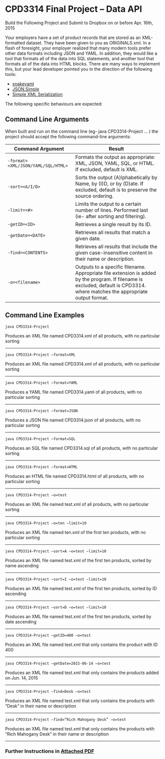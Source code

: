 # CPD3314 Final Project – Data API

Build the Following Project and Submit to Dropbox on or before Apr. 16th, 2015

Your employers have a set of product records that are stored as an XML-formatted dataset. They have been given to you as ORIGINALS.xml. In a flash of foresight, your employer realized that many modern tools prefer other data formats including JSON and YAML. In addition, they would like a tool that formats all of the data into SQL statements, and another tool that formats all of the data into HTML blocks.
There are many ways to implement this, but your lead developer pointed you in the direction of the following tools:

* [snakeyaml](https://code.google.com/p/snakeyaml/)
* [JSON.Simple](https://code.google.com/p/json-simple/)
* [Simple XML Serialization](http://simple.sourceforge.net/)

The following specific behaviours are expected:

## Command Line Arguments

When built and run on the command line (eg- java CPD3314-Project ... ) the project should accept the following command-line arguments:

Command Argument                   | Result
-----------------------------------|---------------------------
`-format=<XML/JSON/YAML/SQL/HTML>` | Formats the output as appropriate: XML, JSON, YAML, SQL, or HTML. If excluded, default is XML.
`-sort=<A/I/D>`                              | Sorts the output (A)lphabetically by Name, by (I)D, or by (D)ate. If excluded, default is to preserve the source ordering.
`-limit=<#>`                       | Limits the output to a certain number of lines. Performed last (ie- after sorting and filtering).
`-getID=<ID>`                      | Retrieves a single result by its ID.
`-getDate=<DATE>`                  | Retrieves all results that match a given date.
`-find=<CONTENTS>`                 | Retrieves all results that include the given case-insensitive content in their name or description.
`-o=<filename>`                    | Outputs to a specific filename. Appropriate file extension is added by the program. If filename is excluded, default is CPD3314.<ext> where <ext> matches the appropriate output format.

## Command Line Examples

`java CPD3314-Project`

Produces an XML file named CPD3314.xml of all products, with no particular sorting

---

`java CPD3314-Project –format=XML`

Produces an XML file named CPD3314.xml of all products, with no particular sorting

---

`java CPD3314-Project –format=YAML`

Produces a YAML file named CPD3314.yaml of all products, with no particular sorting

---

`java CPD3314-Project –format=JSON`

Produces a JSON file named CPD3314.json of all products, with no particular sorting

---

`java CPD3314-Project –format=SQL`

Produces an SQL file named CPD3314.sql of all products, with no particular sorting

---

`java CPD3314-Project –format=HTML`

Produces an HTML file named CPD3314.html of all products, with no particular sorting

---

`java CPD3314-Project –o=test`

Produces an XML file named test.xml of all products, with no particular sorting

---

`java CPD3314-Project –o=ten –limit=10`

Produces an XML file named ten.xml of the first ten products, with no particular sorting

---

`java CPD3314-Project –sort=A –o=test –limit=10`

Produces an XML file named test.xml of the first ten products, sorted by name ascending

---

`java CPD3314-Project –sort=I –o=test –limit=10`

Produces an XML file named test.xml of the first ten products, sorted by ID ascending

---

`java CPD3314-Project –sort=D –o=test –limit=10`

Produces an XML file named test.xml of the first ten products, sorted by date ascending

---

`java CPD3314-Project –getID=400 –o=test`

Produces an XML file named test.xml that only contains the product with ID 400

---

`java CPD3314-Project –getDate=2015-06-14 –o=test`

Produces an XML file named test.xml that only contains the products added on Jun. 14, 2015

---

`java CPD3314-Project –find=Desk –o=test`

Produces an XML file named test.xml that only contains the products with “Desk” in their name or description

---

`java CPD3314-Project –find=”Rich Mahogany Desk” –o=test`

Produces an XML file named test.xml that only contains the products with “Rich Mahogany Desk” in their name or description

---

### Further Instructions in [Attached PDF](https://github.com/ProfRussell/CPD3314-Project/blob/master/CPD3314%20Data%20Project%20Instructions.pdf)
